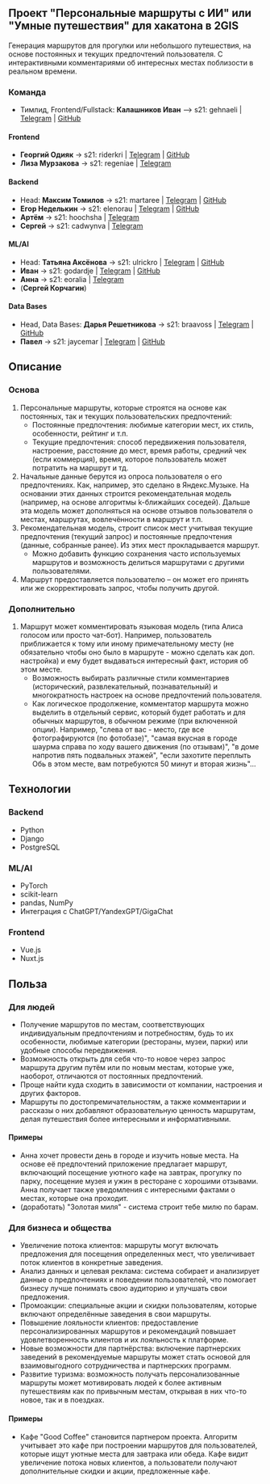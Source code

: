 ## Проект "Персональные маршруты с ИИ" или "Умные путешествия" для хакатона в 2GIS

Генерация маршрутов для прогулки или небольшого путешествия, на основе постоянных и текущих предпочтений пользователя. С интерактивными комментариями об интересных местах поблизости в реальном времени.

### Команда
- Тимлид, Frontend/Fullstack: **Калашников Иван** –> s21: gehnaeli | [Telegram](https://t.me/ivank_t) | [GitHub](https://github.com/Steindvart)
#### Frontend
- **Георгий Одияк** -> s21: riderkri | [Telegram](https://t.me/Jack_ONeill5) | [GitHub](https://github.com/Georgiy-JO)
- **Лиза Мурзакова** -> s21: regeniae | [Telegram](https://t.me/loco151416)

#### Backend
- Head: **Максим Томилов** -> s21: martaree | [Telegram](https://t.me/comradmax) | [GitHub](https://github.com/ziggozoggo)
- **Егор Неделькин** -> s21: elenorau | [Telegram](https://t.me/egorgavai) | [GitHub](https://github.com/xenonlly)
- **Артём** -> s21: hoochsha | [Telegram](https://t.me/hoochsha)
- **Сергей** -> s21: cadwynva | [Telegram](https://t.me/cadwynva)

#### ML/AI
- Head: **Татьяна Аксёнова** -> s21: ulrickro | [Telegram](https://t.me/tatavictorovna) | [GitHub](https://github.com/aksenovatv)
- **Иван** -> s21: godardje | [Telegram](https://t.me/godardje) | [GitHub](https://github.com/romanov-ivan-al)
- **Анна** -> s21: eoralia | [Telegram](https://t.me/TheGreatestGirlEver)
- (**Сергей Корчагин**)

#### Data Bases
- Head, Data Bases: **Дарья Решетникова** -> s21: braavoss | [Telegram](https://t.me/reshetnikova_d) | [GitHub](https://github.com/reDasha)
- **Павел** -> s21: jaycemar | [Telegram](https://t.me/jaycemar) | [GitHub](https://github.com/jaycemarpeer)

## Описание
### Основа

1. Персональные маршруты, которые строятся на основе как постоянных, так и текущих пользовательских предпочтений:
    - Постоянные предпочтения: любимые категории мест, их стиль, особенности, рейтинг и т.п.
    - Текущие предпочтения: способ передвижения пользователя, настроение, расстояние до мест, время работы, средний чек (если коммерция), время, которое пользователь может потратить на маршрут и тд.
2. Начальные данные берутся из опроса пользователя о его предпочтениях. Как, например, это сделано в Яндекс.Музыке. На основании этих данных строится рекомендательная модель (например, на основе алгоритмы k-ближайших соседей). Дальше эта модель может дополняться на основе отзывов пользователя о местах, маршрутах, вовлечённости в маршрут и т.п.
3. Рекомендательная модель, строит список мест учитывая текущие предпочтения (текущий запрос) и постоянные предпочтения (данные, собранные ранее). Из этих мест прокладывается маршрут.
    - Можно добавить функцию сохранения часто используемых маршрутов и возможность делиться маршрутами с другими пользователями.
4. Маршрут предоставляется пользователю – он может его принять или же скорректировать запрос, чтобы получить другой.

### Дополнительно

1. Маршрут может комментировать языковая модель (типа Алиса голосом или просто чат-бот). Например, пользователь приближается к тому или иному примечательному месту (не обязательно чтобы оно было в маршруте - можно сделать как доп. настройка) и ему будет выдаваться интересный факт, история об этом месте.
   - Возможность выбирать различные стили комментариев (исторический, развлекательный, познавательный) и многократность настроек на основе предпочтений пользователя.
   - Как логическое продолжение, комментатор маршрута можно выделить в отдельный сервис, который будет работать и для обычных маршрутов, в обычном режиме (при включенной опции). Например, "слева от вас - место, где все фотографируются (по фотобазе)", "самая вкусная в городе шаурма справа по ходу вашего движения (по отзывам)", "в доме напротив пять подвальных этажей", "если захотите переплыть Обь в этом месте, вам потребуются 50 минут и вторая жизнь"...

## Технологии
### Backend
- Python
- Django
- PostgreSQL

### ML/AI
- PyTorch
- scikit-learn
- pandas, NumPy
- Интеграция с ChatGPT/YandexGPT/GigaChat

### Frontend
- Vue.js
- Nuxt.js

## Польза
### Для людей
- Получение маршрутов по местам, соответствующих индивидуальным предпочтениям и потребностям, будь то их особенности, любимые категории (рестораны, музеи, парки) или удобные способы передвижения.
- Возможность открыть для себя что-то новое через запрос маршрута другим путём или по новым местам, которые уже, наоборот, отличаются от постоянных предпочтений.
- Проще найти куда сходить в зависимости от компании, настроения и других факторов.
- Маршруты по достопремичательностям, а также комментарии и рассказы о них добавляют образовательную ценность маршрутам, делая путешествия более интересными и информативными.

#### Примеры
- Анна хочет провести день в городе и изучить новые места. На основе её предпочтений приложение предлагает маршрут, включающий посещение уютного кафе на завтрак, прогулку по парку, посещение музея и ужин в ресторане с хорошими отзывами. Анна получает также уведомления с интересными фактами о местах, которые она проходит.
- (доработать) "Золотая миля" - система строит тебе милю по барам.

### Для бизнеса и общества
- Увеличение потока клиентов: маршруты могут включать предложения для посещения определенных мест, что увеличивает поток клиентов в конкретные заведения.
- Анализ данных и целевая реклама: система собирает и анализирует данные о предпочтениях и поведении пользователей, что помогает бизнесу лучше понимать свою аудиторию и улучшать свои предложения.
- Промоакции: специальные акции и скидки пользователям, которые включают определённые заведения в свои маршруты.
- Повышение лояльности клиентов: предоставление персонализированных маршрутов и рекомендаций повышает удовлетворенность клиентов и их лояльность к платформе.
- Новые возможности для партнёрства: включение партнерских заведений в рекомендуемые маршруты может стать основой для взаимовыгодного сотрудничества и партнерских программ.
- Развитие туризма: возможность получать персонализованные маршруты может мотивировать людей к более активным путешествиям как по привычным местам, открывая в них что-то новое, так и в поездках.

#### Примеры
- Кафе "Good Coffee" становится партнером проекта. Алгоритм учитывает это кафе при построении маршрутов для пользователей, которые ищут уютные места для завтрака или обеда. Кафе видит увеличение потока новых клиентов, а пользователи получают дополнительные скидки и акции, предложенные кафе.

